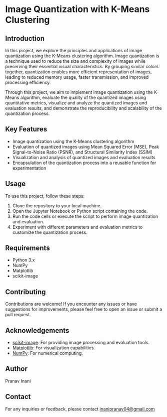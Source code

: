 # Image Quantization with K-Means Clustering

## Introduction

In this project, we explore the principles and applications of image quantization using the K-Means clustering algorithm. Image quantization is a technique used to reduce the size and complexity of images while preserving their essential visual characteristics. By grouping similar colors together, quantization enables more efficient representation of images, leading to reduced memory usage, faster transmission, and improved processing efficiency.

Through this project, we aim to implement image quantization using the K-Means algorithm, evaluate the quality of the quantized images using quantitative metrics, visualize and analyze the quantized images and evaluation results, and demonstrate the reproducibility and scalability of the quantization process.

## Key Features

- Image quantization using the K-Means clustering algorithm
- Evaluation of quantized images using Mean Squared Error (MSE), Peak Signal-to-Noise Ratio (PSNR), and Structural Similarity Index (SSIM)
- Visualization and analysis of quantized images and evaluation results
- Encapsulation of the quantization process into a reusable function for experimentation

## Usage

To use this project, follow these steps:

1. Clone the repository to your local machine.
2. Open the Jupyter Notebook or Python script containing the code.
3. Run the code cells or execute the script to perform image quantization and evaluation.
4. Experiment with different parameters and evaluation metrics to customize the quantization process.

## Requirements

- Python 3.x
- NumPy
- Matplotlib
- scikit-image


## Contributing

Contributions are welcome! If you encounter any issues or have suggestions for improvements, please feel free to open an issue or submit a pull request.

## Acknowledgements

- [scikit-image](https://scikit-image.org/): For providing image processing and evaluation tools.
- [Matplotlib](https://matplotlib.org/): For visualization capabilities.
- [NumPy](https://numpy.org/): For numerical computing.

## Author

Pranav Inani

## Contact

For any inquiries or feedback, please contact inanipranav04@gmail.com

